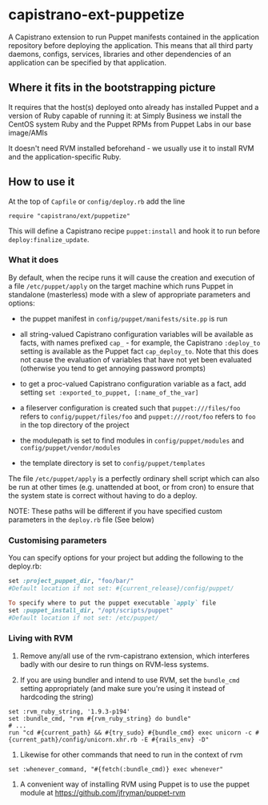 # capistrano-ext-puppetize

A Capistrano extension to run Puppet manifests contained in the application repository before deploying the application.  This means that all third party daemons, configs, services, libraries and other dependencies of an application can be specified by that application.


## Where it fits in the bootstrapping picture

It requires that the host(s) deployed onto already has installed Puppet and a version of Ruby capable of running it: at Simply Business we install the CentOS system Ruby and the Puppet RPMs from Puppet Labs in our base image/AMIs

It doesn't need RVM installed beforehand - we usually use it to install RVM and the application-specific Ruby.


## How to use it 

At the top of `Capfile` or `config/deploy.rb` add the line
````
require "capistrano/ext/puppetize"
````
This will define a Capistrano recipe `puppet:install` and hook it to run before `deploy:finalize_update`.  

### What it does

By default, when the recipe runs it will cause the creation and execution of a file `/etc/puppet/apply` on the target machine which runs Puppet in standalone (masterless) mode with a slew of appropriate parameters and options:

* the puppet manifest in `config/puppet/manifests/site.pp` is run

* all string-valued Capistrano configuration variables will be available as facts, with names prefixed `cap_` - for example, the Capistrano `:deploy_to` setting is available as the Puppet fact `cap_deploy_to`.  Note that this does not cause the evaluation of variables that have not yet been evaluated (otherwise you tend to get annoying password prompts) 

* to get a proc-valued Capistrano configuration variable as a fact, add setting `set :exported_to_puppet, [:name_of_the_var]`

* a fileserver configuration is created such that `puppet:///files/foo` refers to `config/puppet/files/foo` and `puppet:///root/foo` refers to `foo` in the top directory of the project

* the modulepath is set to find modules in `config/puppet/modules` and 
`config/puppet/vendor/modules`

* the template directory is set to `config/puppet/templates`

The file `/etc/puppet/apply` is a perfectly ordinary shell script which can also be run at other times (e.g. unattended at boot, or from cron) to ensure that the system state is correct without having to do a deploy.

NOTE: These paths will be different if you have specified custom parameters in the `deploy.rb` file (See below)

### Customising parameters

You can specify options for your project but adding the following to the deploy.rb:
```ruby
set :project_puppet_dir, "foo/bar/"
#Default location if not set: #{current_release}/config/puppet/

To specify where to put the puppet executable `apply` file
set :puppet_install_dir, "/opt/scripts/puppet"
#Default location if not set: /etc/puppet/
```

### Living with RVM

1. Remove any/all use of the rvm-capistrano extension, which interferes badly with our desire to run things on RVM-less systems. 

1. If you are using bundler and intend to use RVM, set the `bundle_cmd` setting appropriately (and make sure you're using it instead of hardcoding the string)

````
set :rvm_ruby_string, '1.9.3-p194'
set :bundle_cmd, "rvm #{rvm_ruby_string} do bundle" 
# ...
run "cd #{current_path} && #{try_sudo} #{bundle_cmd} exec unicorn -c #{current_path}/config/unicorn.xhr.rb -E #{rails_env} -D"
````

1. Likewise for other commands that need to run in the context of rvm
````
set :whenever_command, "#{fetch(:bundle_cmd)} exec whenever"
````
1. A convenient way of installing RVM using Puppet is to use the puppet module at https://github.com/jfryman/puppet-rvm


